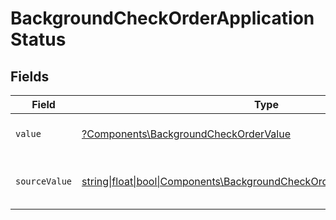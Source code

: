 # BackgroundCheckOrderApplicationStatus


## Fields

| Field                                                                                                                                  | Type                                                                                                                                   | Required                                                                                                                               | Description                                                                                                                            | Example                                                                                                                                |
| -------------------------------------------------------------------------------------------------------------------------------------- | -------------------------------------------------------------------------------------------------------------------------------------- | -------------------------------------------------------------------------------------------------------------------------------------- | -------------------------------------------------------------------------------------------------------------------------------------- | -------------------------------------------------------------------------------------------------------------------------------------- |
| `value`                                                                                                                                | [?Components\BackgroundCheckOrderValue](../../Models/Components/BackgroundCheckOrderValue.md)                                          | :heavy_minus_sign:                                                                                                                     | The status of the application.                                                                                                         | hired                                                                                                                                  |
| `sourceValue`                                                                                                                          | [string\|float\|bool\|Components\BackgroundCheckOrderSourceValue4\|array\|null](../../Models/Components/BackgroundCheckOrderSourceValue.md) | :heavy_minus_sign:                                                                                                                     | The source value of the application status.                                                                                            | Hired                                                                                                                                  |